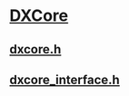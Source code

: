 # [DXCore](index.md)
## [dxcore.h](../dxcore/index.md)
## [dxcore_interface.h](../dxcore_interface/index.md)